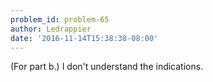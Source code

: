 ```yaml
---
problem_id: problem-65
author: Ledrappier
date: '2016-11-14T15:38:38-08:00'
---
```

(For part b.) I don't understand the indications.

